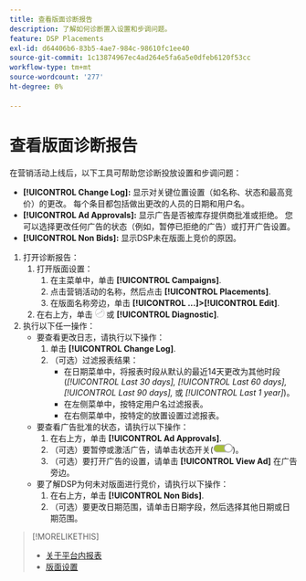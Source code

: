 ```yaml
---
title: 查看版面诊断报告
description: 了解如何诊断置入设置和步调问题。
feature: DSP Placements
exl-id: d64406b6-83b5-4ae7-984c-98610fc1ee40
source-git-commit: 1c13874967ec4ad264e5fa6a5e0dfeb6120f53cc
workflow-type: tm+mt
source-wordcount: '277'
ht-degree: 0%

---
```


# 查看版面诊断报告

<!-- Does this really belong in the Campaign Management > Reports section or in the Placements section? -->

在营销活动上线后，以下工具可帮助您诊断投放设置和步调问题：

* **[!UICONTROL Change Log]:** 显示对关键位置设置（如名称、状态和最高竞价）的更改。 每个条目都包括做出更改的人员的日期和用户名。
* **[!UICONTROL Ad Approvals]:** 显示广告是否被库存提供商批准或拒绝。 您可以选择更改任何广告的状态（例如，暂停已拒绝的广告）或打开广告设置。
* **[!UICONTROL Non Bids]:** 显示DSP未在版面上竞价的原因。

1. 打开诊断报告：
   1. 打开版面设置：
      1. 在主菜单中，单击 **[!UICONTROL Campaigns]**.
      1. 点击营销活动的名称，然后点击 **[!UICONTROL Placements]**.
      1. 在版面名称旁边，单击  **[!UICONTROL ...]>[!UICONTROL Edit]**.
   1. 在右上方，单击 ![版面诊断](/help/dsp/assets/placement-diagnostics.png) 或 **[!UICONTROL Diagnostic]**.
1. 执行以下任一操作：
   * 要查看更改日志，请执行以下操作：
      1. 单击 **[!UICONTROL Change Log]**.
      1. （可选）过滤报表结果：
         * 在日期菜单中，将报表时段从默认的最近14天更改为其他时段(*[!UICONTROL Last 30 days],* *[!UICONTROL Last 60 days],* *[!UICONTROL Last 90 days],* 或 *[!UICONTROL Last 1 year]*)。
         * 在左侧菜单中，按特定用户名过滤报表。
         * 在右侧菜单中，按特定的放置设置过滤报表。
   * 要查看广告批准的状态，请执行以下操作：
      1. 在右上方，单击 **[!UICONTROL Ad Approvals]**.
      1. （可选）要暂停或激活广告，请单击状态开关(![状态开关](/help/dsp/assets/status-switch.png))。
      1. （可选）要打开广告的设置，请单击 **[!UICONTROL View Ad]** 在广告旁边。
   * 要了解DSP为何未对版面进行竞价，请执行以下操作：
      1. 在右上方，单击 **[!UICONTROL Non Bids]**.
      1. （可选）要更改日期范围，请单击日期字段，然后选择其他日期或日期范围。

<!-- Later, add link to >* Definitions for NBRs (Reading No Bid Reports (NBRs)) -->

>[!MORELIKETHIS]
>
>* [关于平台内报表](campaign-reports-about.md)
>* [版面设置](/help/dsp/campaign-management/placements/placement-settings.md)

